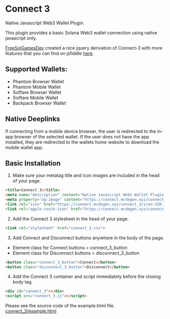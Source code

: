 # Connect 3

Native Javascript Web3 Wallet Plugin.

This plugin provides a basic Solana Web3 wallet connection using native javascript only.

[FreeSolGamesDev](https://jsfiddle.net/user/FreeSolGamesDev/fiddles/) created a nice jquery derivation of Connect-3 with more features that you can find on jsfiddle [here](https://jsfiddle.net/FreeSolGamesDev/7a4yvx23/281/).

## Supported Wallets:
* Phantom Browser Wallet
* Phantom Mobile Wallet
* Solflare Browser Wallet
* Solflare Mobile Wallet
* Backpack Browser Wallet

## Native Deeplinks
If connecting from a mobile device browser, the user is redirected to the in-app browser of the selected wallet. If the user does not have the app installed, they are redirected to the wallets home website to download the mobile wallet app.

## Basic Installation

1. Make sure your metatag title and icon images are included in the head of your page.
```html
<title>Connect 3</title>
<meta name="description" content="Native Javascript Web3 Wallet Plugin." />
<meta property="og:image" content="https://connect.mcdegen.xyz/connect_3/icon-150.jpg">
<link rel="icon" href="https://connect.mcdegen.xyz/connect_3/icon-150.jpg" type="image/png">
<link rel="apple-touch-icon" href="https://connect.mcdegen.xyz/connect_3/icon-150.jpg" type="image/png">
```

2. Add the Connect 3 stylesheet in the head of your page.
```html
<link rel="stylesheet" href="connect_3.css">
```

3. Add Connect and Disconnect buttons anywhere in the body of the page.
* Element class for Connect buttons = connect_3_button
* Element class for Disconnect buttons = disconnect_3_button
```html
<button class="connect_3_button">Connect</button>
<button class="disconnect_3_button">Disconnect</button>
```

4. Add the Connect 3 container and script immediately before the closing body tag.
```html
<div id="connect_3"></div>
<script src="connect_3.js"></script>
```

Please see the source code of the example.html file.
[connect_3/example.html](https://github.com/McDegens-DAO/Connect-3/blob/main/connect_3/example.html)
